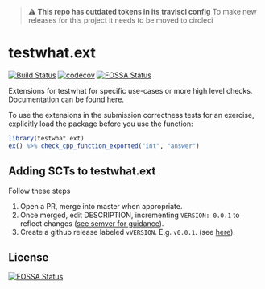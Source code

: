 > :warning: **This repo has outdated tokens in its travisci config**
> To make new releases for this project it needs to be moved to circleci

# testwhat.ext

[![Build Status](https://travis-ci.org/datacamp/testwhat.ext.svg?branch=master)](https://travis-ci.org/datacamp/testwhat.ext)
[![codecov](https://codecov.io/gh/datacamp/testwhat.ext/branch/master/graph/badge.svg)](https://codecov.io/gh/datacamp/testwhat.ext)
[![FOSSA Status](https://app.fossa.io/api/projects/git%2Bgithub.com%2Fdatacamp%2Ftestwhat.ext.svg?type=shield)](https://app.fossa.io/projects/git%2Bgithub.com%2Fdatacamp%2Ftestwhat.ext?ref=badge_shield)

Extensions for testwhat for specific use-cases or more high level checks. Documentation can be found [here](https://datacamp/github.io/testwhat.ext).

To use the extensions in the submission correctness tests for an exercise, explicitly load the package before you use the function:

```R
library(testwhat.ext)
ex() %>% check_cpp_function_exported("int", "answer")
```

## Adding SCTs to testwhat.ext

Follow these steps

1. Open a PR, merge into master when appropriate.
2. Once merged, edit DESCRIPTION, incrementing `VERSION: 0.0.1` to reflect changes ([see semver for guidance](http://semver.org/)).
3. Create a github release labeled `vVERSION`. E.g. `v0.0.1`. (see [here](https://help.github.com/articles/creating-releases/)).


## License
[![FOSSA Status](https://app.fossa.io/api/projects/git%2Bgithub.com%2Fdatacamp%2Ftestwhat.ext.svg?type=large)](https://app.fossa.io/projects/git%2Bgithub.com%2Fdatacamp%2Ftestwhat.ext?ref=badge_large)
